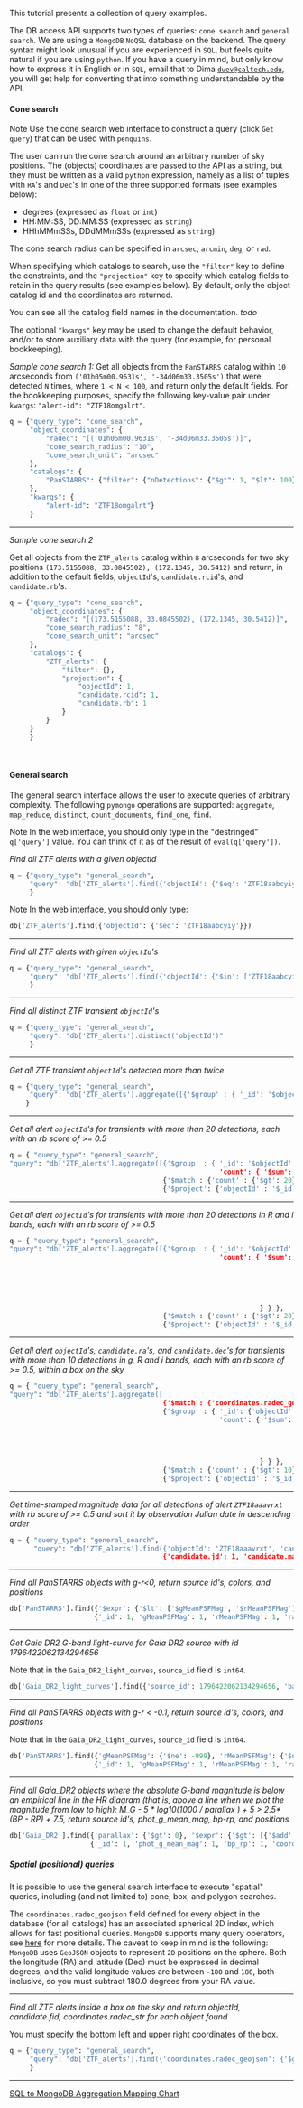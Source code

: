 This tutorial presents a collection of query examples.

The DB access API supports two types of queries: `cone search` and `general search`.
We are using a `MongoDB` `NoQSL` database on the backend.
The query syntax might look unusual if you are experienced in `SQL`, but feels quite natural if you are using `python`. 
If you have a query in mind, but only know how to express it in English or in `SQL`, 
email that to Dima <a href="mailto:duev@caltech.edu">`duev@caltech.edu`</a>, you will get help 
for converting that into something understandable by the API.


#### Cone search

<span class="badge badge-success">Note</span> Use the cone search web interface to construct a query (click `Get query`) 
that can be used with `penquins`.

The user can run the cone search around an arbitrary number of sky positions. 
The (objects) coordinates are passed to the API as a string, but they must be written as a valid `python` expression,
namely as a list of tuples with `RA`'s and `Dec`'s in one of the three supported formats (see examples below):
- degrees (expressed as `float` or `int`)
- HH:MM:SS, DD:MM:SS (expressed as `string`) 
- HHhMMmSSs, DDdMMmSSs (expressed as `string`)

The cone search radius can be specified in `arcsec`, `arcmin`, `deg`, or `rad`.

When specifying which catalogs to search, use the `"filter"` key to define the constraints, and the
`"projection"` key to specify which catalog fields to retain in the query results (see examples below). 
By default, only the object catalog id and the coordinates are returned.

You can see all the catalog field names in the documentation. *todo* 

The optional `"kwargs"` key may be used to change the default behavior, and/or to store auxiliary data with the query 
(for example, for personal bookkeeping). 

*Sample cone search 1:*
Get all objects from the `PanSTARRS` catalog within `10` arcseconds from `('01h05m00.9631s', '-34d06m33.3505s')`
that were detected `N` times, where `1 < N < 100`, and return only the default fields. For the bookkeeping purposes,
specify the following key-value pair under `kwargs`: `"alert-id": "ZTF18omgalrt"`.

```python
q = {"query_type": "cone_search",
     "object_coordinates": {
         "radec": "[('01h05m00.9631s', '-34d06m33.3505s')]",
         "cone_search_radius": "10",
         "cone_search_unit": "arcsec"
     },
     "catalogs": {
         "PanSTARRS": {"filter": {"nDetections": {"$gt": 1, "$lt": 100}}, "projection": {}}
     },
     "kwargs": {
         "alert-id": "ZTF18omgalrt"}
     }
```

---

*Sample cone search 2*

Get all objects from the `ZTF_alerts` catalog within `8` arcseconds for two sky positions 
`(173.5155088, 33.0845502), (172.1345, 30.5412)`
and return, in addition to the default fields, `objectId`'s, `candidate.rcid`'s, and `candidate.rb`'s. 

```python
q = {"query_type": "cone_search",
     "object_coordinates": {
         "radec": "[(173.5155088, 33.0845502), (172.1345, 30.5412)]", 
         "cone_search_radius": "8",
         "cone_search_unit": "arcsec"
     },
     "catalogs": {
         "ZTF_alerts": {
             "filter": {},
             "projection": {
                 "objectId": 1,
                 "candidate.rcid": 1,
                 "candidate.rb": 1
             }
         }
     }
     }
```
<br>

#### General search

The general search interface allows the user to execute queries of arbitrary complexity.
The following `pymongo` operations are supported: 
`aggregate`, `map_reduce`, `distinct`, `count_documents`, `find_one`, `find`.


<span class="badge badge-success">Note</span> In the web interface, you should only type in the "destringed" 
`q['query']` value. You can think of it as of the result of `eval(q['query'])`. 


*Find all ZTF alerts with a given objectId*

```python
q = {"query_type": "general_search", 
     "query": "db['ZTF_alerts'].find({'objectId': {'$eq': 'ZTF18aabcyiy'}})" 
     }
```

<span class="badge badge-success">Note</span> In the web interface, you should only type:

```python
db['ZTF_alerts'].find({'objectId': {'$eq': 'ZTF18aabcyiy'}})
```

---

*Find all ZTF alerts with given `objectId`'s*

```python
q = {"query_type": "general_search", 
     "query": "db['ZTF_alerts'].find({'objectId': {'$in': ['ZTF18aabcyiy', 'ZTF18aabexxf']}})" 
     }
```

---

*Find all distinct ZTF transient `objectId`'s*

```python
q = {"query_type": "general_search", 
     "query": "db['ZTF_alerts'].distinct('objectId')" 
     }
```

---

*Get all ZTF transient `objectId`'s detected more than twice*

```python
q = {"query_type": "general_search", 
     "query": "db['ZTF_alerts'].aggregate([{'$group' : { '_id': '$objectId', 'count': { '$sum': 1 } } }, {'$match': {'count' : {'$gt': 2} } }, {'$project': {'objectId' : '$_id', '_id' : 0} }], allowDiskUse=True)" 
    }
```

---

*Get all alert `objectId`'s for transients with more than 20 detections, each with an rb score of >= 0.5*

```python
q = { "query_type": "general_search", 
"query": "db['ZTF_alerts'].aggregate([{'$group' : { '_id': '$objectId', 
                                                    'count': { '$sum': {'$cond': [ { '$gt': [ '$candidate.rb', 0.5 ] }, 1, 0]} } } }, 
                                      {'$match': {'count' : {'$gt': 20} } }, 
                                      {'$project': {'objectId' : '$_id', '_id' : 0} }], allowDiskUse=True)" }
```

---

*Get all alert `objectId`'s for transients with more than 20 detections in R and i bands, each with an rb score of >= 0.5*

```python
q = { "query_type": "general_search", 
"query": "db['ZTF_alerts'].aggregate([{'$group' : { '_id': '$objectId', 
                                                    'count': { '$sum': { '$cond': [ { '$and': [ 
                                                                                                { '$in': [ '$candidate.fid', [2, 3] ] }, 
                                                                                                { '$gt': [ '$candidate.rb', 0.5 ] } 
                                                                                              ] 
                                                                                     }, 1, 0 ] 
                                                                        } 
                                                              } } }, 
                                      {'$match': {'count' : {'$gt': 20} } }, 
                                      {'$project': {'objectId' : '$_id', '_id' : 0} }], allowDiskUse=True)" }
```

---

*Get all alert `objectId`'s, `candidate.ra`'s, and `candidate.dec`'s for transients with more than 10 detections in g, R and i bands, each with an rb score of >= 0.5, within a box on the sky*

```python
q = { "query_type": "general_search", 
"query": "db['ZTF_alerts'].aggregate([
                                      {'$match': {'coordinates.radec_geojson': {'$geoWithin': { '$box': [[70.0 - 180.0, 48.0], [70.0005 - 180.0, 48.0005]] }}}},
                                      {'$group' : { '_id': {'objectId': '$objectId', 'ra': '$candidate.ra', 'dec': '$candidate.dec'},
                                                    'count': { '$sum': { '$cond': [ { '$and': [ { '$in': [ '$candidate.fid', [1, 2, 3] ] }, 
                                                                                                { '$gt': [ '$candidate.rb', 0.5 ] } 
                                                                                              ] 
                                                                                     }, 1, 0 ] 
                                                                        } 
                                                              } } }, 
                                      {'$match': {'count' : {'$gt': 10}} }, 
                                      {'$project': {'objectId' : '$_id.objectId', '_id' : 0, 'ra': '$_id.ra', 'dec': '$_id.dec'} }], allowDiskUse=True)" }
```

---

*Get time-stamped magnitude data for all detections of alert `ZTF18aaavrxt` with rb score of >= 0.5 and 
sort it by observation Julian date in descending order*

```python
q = { "query_type": "general_search", 
      "query": "db['ZTF_alerts'].find({'objectId': 'ZTF18aaavrxt', 'candidate.rb': {'$gt': 0.5}}, 
                                      {'candidate.jd': 1, 'candidate.magpsf': 1, 'candidate.rb': 1}).sort([('candidate.jd', DESCENDING)])" }
```

---

*Find all PanSTARRS objects with g-r<0, return source id's, colors, and positions*

```python
db['PanSTARRS'].find({'$expr': {'$lt': ['$gMeanPSFMag', '$rMeanPSFMag']}},
                     {'_id': 1, 'gMeanPSFMag': 1, 'rMeanPSFMag': 1, 'raMean': 1, 'decMean': 1})
```

---

*Get Gaia DR2 G-band light-curve for Gaia DR2 source with id 1796422062134294656*

Note that in the `Gaia_DR2_light_curves`, `source_id` field is `int64`.

```python
db['Gaia_DR2_light_curves'].find({'source_id': 1796422062134294656, 'band': 'G'}, {'_id': 0})
```

---

*Find all PanSTARRS objects with g-r < -0.1, return source id's, colors, and positions*

Note that in the `Gaia_DR2_light_curves`, `source_id` field is `int64`.

```python
db['PanSTARRS'].find({'gMeanPSFMag': {'$ne': -999}, 'rMeanPSFMag': {'$ne': -999}, '$expr': {'$gt': [{'$subtract': ['$gMeanPSFMag', '$rMeanPSFMag']}, -0.1]}},
                     {'_id': 1, 'gMeanPSFMag': 1, 'rMeanPSFMag': 1, 'raMean': 1, 'decMean': 1})
```

---

*Find all Gaia\_DR2 objects where the absolute G-band magnitude is below an empirical line in the HR diagram (that is, above a line when we plot the magnitude from low to high):
 M_G - 5 \* log10(1000 / parallax ) + 5  >  2.5\*(BP - RP) + 7.5, return source id's, phot\_g\_mean\_mag, bp-rp, and positions*

```python
db['Gaia_DR2'].find({'parallax': {'$gt': 0}, '$expr': {'$gt': [{'$add': [{'$subtract': ['$phot_g_mean_mag', {'$multiply': [5, {'$log10': {'$divide': [1000.0, '$parallax']}}]}]}, 5]}, {'$add': [{'$multiply': [2.5, '$bp_rp']}, 7.5]}]}},
                    {'_id': 1, 'phot_g_mean_mag': 1, 'bp_rp': 1, 'coordinates': 1})
```


##### Spatial (positional) queries

It is possible to use the general search interface to execute "spatial" queries, including (and not limited to)
cone, box, and polygon searches.

The `coordinates.radec_geojson` field defined for every object in the database (for all catalogs) has an
associated spherical 2D index, which allows for fast positional queries. `MongoDB` supports many
query operators, see [here](https://docs.mongodb.com/manual/reference/operator/query-geospatial/) 
for more details. The caveat to keep in mind is the following: `MongoDB` uses `GeoJSON` objects to represent `2D`
positions on the sphere. Both the longitude (RA) and latitude (Dec) must be expressed in decimal degrees, and the
valid longitude values are between `-180` and `180`, both inclusive, so you must subtract 180.0 degrees from your RA value.

---

*Find all ZTF alerts inside a box on the sky and return objectId, candidate.fid, coordinates.radec_str for each object found*

You must specify the bottom left and upper right coordinates of the box. 

```python
q = {"query_type": "general_search", 
     "query": "db['ZTF_alerts'].find({'coordinates.radec_geojson': {'$geoWithin': { '$box': [[70.0 - 180.0, 48.0], [70.0005 - 180.0, 48.0005]] }}}, {'objectId': 1, 'candidate.fid': 1, 'coordinates.radec_str': 1})"  
     }
```

---

<a href="https://docs.mongodb.com/manual/reference/sql-aggregation-comparison/" target="_blank">SQL to MongoDB Aggregation Mapping Chart <i class="fa fa-external-link" aria-hidden="true"></i></a>